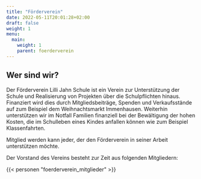 ```yaml
---
title: "Förderverein"
date: 2022-05-11T20:01:28+02:00
draft: false
weight: 1
menu:
  main:
    weight: 1
    parent: foerderverein
---
```


## Wer sind wir?
Der Förderverein Lilli Jahn Schule ist ein Verein zur Unterstützung der Schule und Realisierung von Projekten über die Schulpflichten hinaus. Finanziert wird dies durch Mitgliedsbeiträge, Spenden und Verkaufsstände auf zum Beispiel dem Weihnachtsmarkt Immenhausen. Weiterhin unterstützen wir im Notfall Familien finanziell bei der Bewältigung der hohen Kosten, die im Schulleben eines Kindes anfallen können wie zum Beispiel Klassenfahrten. 

Mitglied werden kann jeder, der den Förderverein in seiner Arbeit unterstützen möchte. 

Der Vorstand des Vereins besteht zur Zeit aus folgenden Mitgliedern:

{{< personen "foerderverein_mitglieder" >}}
